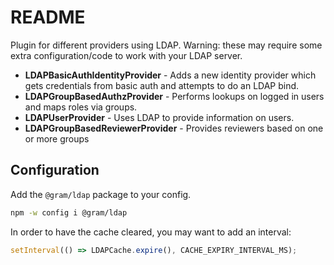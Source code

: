 # README

Plugin for different providers using LDAP. Warning: these may require some extra configuration/code to work with your LDAP server.

- **LDAPBasicAuthIdentityProvider** - Adds a new identity provider which gets credentials from basic auth and attempts to do an LDAP bind.
- **LDAPGroupBasedAuthzProvider** - Performs lookups on logged in users and maps roles via groups.
- **LDAPUserProvider** - Uses LDAP to provide information on users.
- **LDAPGroupBasedReviewerProvider** - Provides reviewers based on one or more groups

## Configuration

Add the `@gram/ldap` package to your config.

```sh
npm -w config i @gram/ldap
```

In order to have the cache cleared, you may want to add an interval:

```ts
setInterval(() => LDAPCache.expire(), CACHE_EXPIRY_INTERVAL_MS);
```
